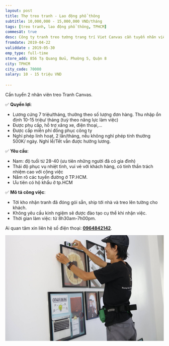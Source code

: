 ```yaml
---
layout: post
title: Thợ treo tranh - Lao động phổ thông
subtitle: 10,000,000 - 15,000,000 VND/tháng
tags: [treo tranh, lao động phổ thông, TPHCM]
commesát: true
desc: Công ty tranh treo tường trang trí Viet Canvas cần tuyển nhân viên treo tranh Canvas. Lương cứng 7 triệu/tháng, thưởng theo số lượng đơn hàng. Thu nhập ổn định 10-15 triệu/ tháng (tuỳ theo năng lực làm việc)
fromdate: 2019-04-22
validdate : 2019-05-30
emp_type: full-time
store_add: 856 Tạ Quang Bửu, Phường 5, Quận 8
city: TPHCM
city_code: 70000
salary: 10 - 15 triệu VND

---
```


Cần tuyển 2 nhân viên treo Tranh Canvas.

✅ **Quyền lợi**:

- Lương cứng 7 triệu/tháng, thưởng theo số lượng đơn hàng. Thu nhập ổn định 10-15 triệu/ tháng (tuỳ theo năng lực làm việc)
- Được phụ cấp, hỗ trợ xăng xe, điện thoại,…
- Được cấp miễn phí đồng phục công ty
- Nghỉ phép linh hoạt, 2 lần/tháng, nếu không nghỉ phép tính thưởng 500K/ ngày. Nghỉ lễ/Tết vẫn được hưởng lương.

✅ **Yêu cầu**:

- Nam: độ tuổi từ 28-40 (ưu tiên những người đã có gia đình)
- Thái độ phục vụ nhiệt tình, vui vẻ với khách hàng, có tinh thần trách nhiệm cao với công việc
- Nắm rõ các tuyến đường ở TP.HCM. 
- Ưu tiên có hộ khẩu ở tp.HCM

✅ **Mô tả công việc**:

- Tới kho nhận tranh đã đóng gói sẵn, ship tới nhà và treo lên tường cho khách. 
- Không yêu cầu kinh ngiệm sẽ được đào tạo cụ thể khi nhận việc.
- Thời gian làm việc: từ 8h30am-7h00pm.

Ai quan tâm xin liên hệ số điện thoại: [**0964842142**](tel:0964842142).

![Treo Tranh](/img/treo-tranh.jpg)